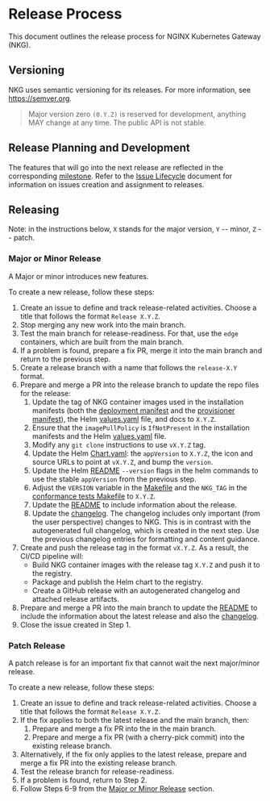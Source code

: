 # Release Process

This document outlines the release process for NGINX Kubernetes Gateway (NKG).

## Versioning

NKG uses semantic versioning for its releases. For more information, see https://semver.org.

> Major version zero `(0.Y.Z)` is reserved for development, anything MAY change at any time. The public API is not stable.

## Release Planning and Development

The features that will go into the next release are reflected in the
corresponding [milestone](https://github.com/nginxinc/nginx-kubernetes-gateway/milestones). Refer to
the [Issue Lifecycle](../ISSUE_LIFECYCLE.md) document for information on issues creation and assignment to releases.

## Releasing

Note: in the instructions below, `X` stands for the major version, `Y` -- minor, `Z` -- patch.

### Major or Minor Release

A Major or minor introduces new features.

To create a new release, follow these steps:

1. Create an issue to define and track release-related activities. Choose a title that follows the
   format `Release X.Y.Z`.
2. Stop merging any new work into the main branch.
3. Test the main branch for release-readiness. For that, use the `edge` containers, which are built from the main
   branch.
4. If a problem is found, prepare a fix PR, merge it into the main branch and return to the previous step.
5. Create a release branch with a name that follows the `release-X.Y` format.
6. Prepare and merge a PR into the release branch to update the repo files for the release:
    1. Update the tag of NKG container images used in the installation manifests (both the
       [deployment manifest](../deploy/manifests/deployment.yaml) and the
       [provisioner manifest](../conformance/provisioner/provisioner.yaml)),
       the Helm [values.yaml](../deploy/helm-chart/values.yaml) file, and docs to `X.Y.Z`.
    2. Ensure that the `imagePullPolicy` is `IfNotPresent` in the installation manifests and the Helm
       [values.yaml](../deploy/helm-chart/values.yaml) file.
    3. Modify any `git clone` instructions to use `vX.Y.Z` tag.
    4. Update the Helm [Chart.yaml](../deploy/helm-chart/Chart.yaml): the `appVersion` to `X.Y.Z`, the icon and source
       URLs to point at `vX.Y.Z`, and bump the `version`.
    5. Update the Helm [README](../deploy/helm-chart/README.md) `--version` flags in the helm commands to use the stable
       `appVersion` from the previous step.
    6. Adjust the `VERSION` variable in the [Makefile](../Makefile) and the `NKG_TAG` in the
       [conformance tests Makefile](../conformance/Makefile) to `X.Y.Z`.
    7. Update the [README](../README.md) to include information about the release.
    8. Update the [changelog](../CHANGELOG.md). The changelog includes only important (from the user perspective)
       changes to NKG. This is in contrast with the autogenerated full changelog, which is created in the next step. Use
       the previous changelog entries for formatting and content guidance.
7. Create and push the release tag in the format `vX.Y.Z`. As a result, the CI/CD pipeline will:
    * Build NKG container images with the release tag `X.Y.Z` and push it to the registry.
    * Package and publish the Helm chart to the registry.
    * Create a GitHub release with an autogenerated changelog and attached release artifacts.
8. Prepare and merge a PR into the main branch to update the [README](../README.md) to include the information about the
   latest release and also the [changelog](../CHANGELOG.md).
9. Close the issue created in Step 1.

### Patch Release

A patch release is for an important fix that cannot wait the next major/minor release.

To create a new release, follow these steps:

1. Create an issue to define and track release-related activities. Choose a title that follows the
   format `Release X.Y.Z`.
2. If the fix applies to both the latest release and the main branch, then:
    1. Prepare and merge a fix PR into the in the main branch.
    2. Prepare and merge a fix PR (with a cherry-pick commit) into the existing release branch.
3. Alternatively, if the fix only applies to the latest release, prepare and merge a fix PR into the existing release
   branch.
4. Test the release branch for release-readiness.
5. If a problem is found, return to Step 2.
6. Follow Steps 6-9 from the [Major or Minor Release](#major-or-minor-release) section.
